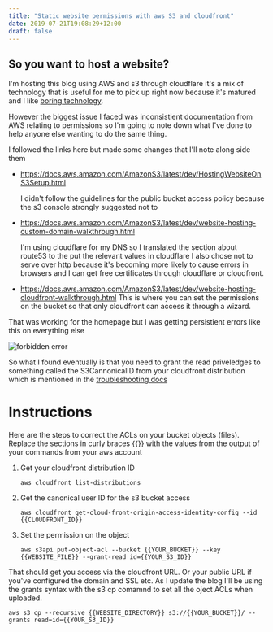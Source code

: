 ```yaml
---
title: "Static website permissions with aws S3 and cloudfront"
date: 2019-07-21T19:08:29+12:00
draft: false
---
```

## So you want to host a website?

I'm hosting this blog using AWS and s3 through cloudflare it's a mix of technology that is useful for me to pick up right now because it's matured and I like [boring technology](http://boringtechnology.club/).

However the biggest issue I faced was inconsistient documentation from AWS relating to permissions so I'm going to note down what I've done to help anyone else wanting to do the same thing.

I followed the links here but made some changes that I'll note along side them

* https://docs.aws.amazon.com/AmazonS3/latest/dev/HostingWebsiteOnS3Setup.html
    
    I didn't follow the guidelines for the public bucket access policy because the s3 console strongly suggested not to

* https://docs.aws.amazon.com/AmazonS3/latest/dev/website-hosting-custom-domain-walkthrough.html

    I'm using cloudflare for my DNS so I translated the section about route53 to the put the relevant values in cloudflare
    I also chose not to serve over http because it's becoming more likely to cause errors in browsers and I can get free certificates through cloudflare or cloudfront.

* https://docs.aws.amazon.com/AmazonS3/latest/dev/website-hosting-cloudfront-walkthrough.html
    This is where you can set the permissions on the bucket so that only cloudfront can access it through a wizard.

That was working for the homepage but I was getting persistient errors like this on everything else

![forbidden error](/aws-forbidden.png)

So what I found eventually is that you need to grant the read priveledges to something called the S3CannonicalID from your cloudfront distribution which is mentioned in the [troubleshooting docs](https://aws.amazon.com/premiumsupport/knowledge-center/s3-website-cloudfront-error-403/)

# Instructions
Here are the steps to correct the ACLs on your bucket objects (files).
Replace the sections in curly braces {{}} with the values from the output of your commands from your aws account

1. Get your cloudfront distribution ID

    ```
    aws cloudfront list-distributions
    ```

2.  Get the canonical user ID for the s3 bucket access

    ```
    aws cloudfront get-cloud-front-origin-access-identity-config --id {{CLOUDFRONT_ID}}
    ```

3.  Set the permission on the object
    ```
    aws s3api put-object-acl --bucket {{YOUR_BUCKET}} --key {{WEBSITE_FILE}} --grant-read id={{YOUR_S3_ID}}
    ```

That should get you access via the cloudfront URL. Or your public URL if you've configured the domain and SSL etc.
As I update the blog I'll be using the grants syntax with the s3 cp comamnd to set all the oject ACLs when uploaded.

```
aws s3 cp --recursive {{WEBSITE_DIRECTORY}} s3://{{YOUR_BUCKET}}/ --grants read=id={{YOUR_S3_ID}}
```
